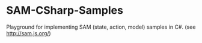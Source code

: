 # SAM-CSharp-Samples
Playground for implementing SAM (state, action, model) samples in C#. (see http://sam.js.org/)

